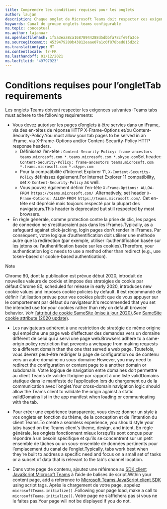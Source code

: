 ```yaml
---
title: Comprendre les conditions requises pour les onglets
author: laujan
description: Chaque onglet de Microsoft Teams doit respecter ces exigences.
keywords: Canal de groupe onglets teams configurable
ms.topic: conceptual
ms.author: lajanuar
ms.openlocfilehash: 1f5a3eaa8ca16878944288d5dbbfa78cfe9fa3ce
ms.sourcegitcommit: 4539479289b43812eaae07a1c0f878bed815d2d2
ms.translationtype: MT
ms.contentlocale: fr-FR
ms.lasthandoff: 01/12/2021
ms.locfileid: "49797923"
---
```

# <a name="tab-requirements"></a><span data-ttu-id="11901-104">Conditions requises pour l’onglet</span><span class="sxs-lookup"><span data-stu-id="11901-104">Tab requirements</span></span>

<span data-ttu-id="11901-105">Les onglets Teams doivent respecter les exigences suivantes :</span><span class="sxs-lookup"><span data-stu-id="11901-105">Teams tabs must adhere to the following requirements:</span></span>

* <span data-ttu-id="11901-106">Vous devez autoriser les pages d’onglets à être servies dans un iFrame, via des en-têtes de réponse HTTP X-Frame-Options et/ou Content-Security-Policy.</span><span class="sxs-lookup"><span data-stu-id="11901-106">You must allow your tab pages to be served in an iFrame, via X-Frame-Options and/or Content-Security-Policy HTTP response headers.</span></span>
  * <span data-ttu-id="11901-107">Définissez l’en-tête : `Content-Security-Policy: frame-ancestors teams.microsoft.com *.teams.microsoft.com *.skype.com`</span><span class="sxs-lookup"><span data-stu-id="11901-107">Set header: `Content-Security-Policy: frame-ancestors teams.microsoft.com *.teams.microsoft.com *.skype.com`</span></span>
  * <span data-ttu-id="11901-108">Pour la compatibilité d’Internet Explorer 11, `X-Content-Security-Policy` définissez également.</span><span class="sxs-lookup"><span data-stu-id="11901-108">For Internet Explorer 11 compatibility, set `X-Content-Security-Policy` as well.</span></span>
  * <span data-ttu-id="11901-109">Vous pouvez également définir l’en-tête `X-Frame-Options: ALLOW-FROM https://teams.microsoft.com/` .</span><span class="sxs-lookup"><span data-stu-id="11901-109">Alternatively, set header `X-Frame-Options: ALLOW-FROM https://teams.microsoft.com/`.</span></span> <span data-ttu-id="11901-110">Cet en-tête est déprécié mais toujours respecté par la plupart des navigateurs.</span><span class="sxs-lookup"><span data-stu-id="11901-110">This header is deprecated but still respected by most browsers.</span></span>
* <span data-ttu-id="11901-111">En règle générale, comme protection contre la prise de clic, les pages de connexion ne s’restitueraient pas dans les iFrames.</span><span class="sxs-lookup"><span data-stu-id="11901-111">Typically, as a safeguard against click-jacking, login pages don't render in iFrames.</span></span> <span data-ttu-id="11901-112">Par conséquent, votre logique d’authentification doit utiliser une méthode autre que la redirection (par exemple, utiliser l’authentification basée sur les jetons ou l’authentification basée sur les cookies).</span><span class="sxs-lookup"><span data-stu-id="11901-112">Therefore, your authentication logic needs to use a method other than redirect (e.g., use token-based or cookie-based authentication).</span></span>

> [!NOTE]
> <span data-ttu-id="11901-113">Chrome 80, dont la publication est prévue début 2020, introduit de nouvelles valeurs de cookie et impose des stratégies de cookie par défaut.</span><span class="sxs-lookup"><span data-stu-id="11901-113">Chrome 80, scheduled for release in early 2020, introduces new cookie values and imposes cookie policies by default.</span></span> <span data-ttu-id="11901-114">Il est recommandé de définir l’utilisation prévue pour vos cookies plutôt que de vous appuyer sur le comportement par défaut du navigateur.</span><span class="sxs-lookup"><span data-stu-id="11901-114">It's recommended that you set the intended use for your cookies rather than rely on default browser behavior.</span></span> <span data-ttu-id="11901-115">*Voir* [l’attribut de cookie SameSite (mise à jour 2020).](../../resources/samesite-cookie-update.md)</span><span class="sxs-lookup"><span data-stu-id="11901-115">*See* [SameSite cookie attribute (2020 update)](../../resources/samesite-cookie-update.md).</span></span>

* <span data-ttu-id="11901-116">Les navigateurs adhèrent à une restriction de stratégie de même origine qui empêche une page web d’effectuer des demandes vers un domaine différent de celui qui a servi une page web.</span><span class="sxs-lookup"><span data-stu-id="11901-116">Browsers adhere to a same-origin policy restriction that prevents a webpage from making requests to a different domain than the one that served a web page.</span></span> <span data-ttu-id="11901-117">Toutefois, vous devrez peut-être rediriger la page de configuration ou de contenu vers un autre domaine ou sous-domaine.</span><span class="sxs-lookup"><span data-stu-id="11901-117">However, you may need to redirect the configuration or content page to a another domain or subdomain.</span></span> <span data-ttu-id="11901-118">Votre logique de navigation entre domaines doit permettre au client Teams de valider l’origine par rapport à une liste validDomains statique dans le manifeste de l’application lors du chargement ou de la communication avec l’onglet.</span><span class="sxs-lookup"><span data-stu-id="11901-118">Your cross-domain navigation logic should allow the Teams client to validate the origin against a static validDomains list in the app manifest when loading or communicating with the tab.</span></span>

* <span data-ttu-id="11901-119">Pour créer une expérience transparente, vous devez donner un style à vos onglets en fonction du thème, de la conception et de l’intention du client Teams.</span><span class="sxs-lookup"><span data-stu-id="11901-119">To create a seamless experience, you should style your tabs based on the Teams client's theme, design, and intent.</span></span> <span data-ttu-id="11901-120">En règle générale, les onglets fonctionnent mieux lorsqu’ils sont conçus pour répondre à un besoin spécifique et qu’ils se concentrent sur un petit ensemble de tâches ou un sous-ensemble de données pertinents pour l’emplacement du canal de l’onglet.</span><span class="sxs-lookup"><span data-stu-id="11901-120">Typically, tabs work best when they're built to address a specific need and focus on a small set of tasks or a subset of data that is relevant to the tab's channel location.</span></span>

* <span data-ttu-id="11901-121">Dans votre page de contenu, ajoutez une référence au [SDK client JavaScript Microsoft Teams](/javascript/api/overview/msteams-client) à l’aide de balises de script.</span><span class="sxs-lookup"><span data-stu-id="11901-121">Within your content page, add a reference to [Microsoft Teams JavaScript client SDK](/javascript/api/overview/msteams-client) using script tags.</span></span> <span data-ttu-id="11901-122">Après le chargement de votre page, appelez `microsoftTeams.initialize()` .</span><span class="sxs-lookup"><span data-stu-id="11901-122">Following your page load, make a call to `microsoftTeams.initialize()`.</span></span> <span data-ttu-id="11901-123">Votre page ne s’affichera pas si vous ne le faites pas.</span><span class="sxs-lookup"><span data-stu-id="11901-123">Your page will not be displayed if you do not.</span></span>
